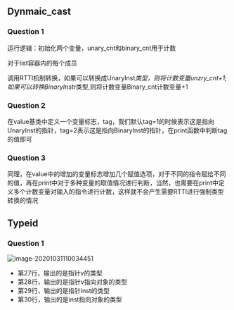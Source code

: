 ## Dynmaic_cast

### Question 1

运行逻辑：初始化两个变量，unary_cnt和binary_cnt用于计数

对于list容器内的每个成员

调用RTTI机制转换，如果可以转换成UnaryInst*类型，则将计数变量unzry_cnt+1;如果可以转换BinaryInstr*类型,则将计数变量Binary_cnt计数变量+1

### Question 2

在value基类中定义一个变量标志，tag，我们默认tag=1的时候表示这是指向UnaryInst的指针，tag=2表示这是指向BinaryInst的指针，在print函数中判断tag的值即可

### Question 3

同理，在value中的增加的变量标志增加几个赋值选项，对于不同的指令赋给不同的值，再在print中对于多种变量的取值情况进行判断，当然，也需要在print中定义多个计数变量对输入的指令进行计数，这样就不会产生需要RTTI进行强制类型转换的情况

## Typeid

### Question 1

![image-20201031110034451](C:\Users\Lenovo\AppData\Roaming\Typora\typora-user-images\image-20201031110034451.png)

* 第27行，输出的是指针v的类型
* 第28行，输出的是指针v指向对象的类型
* 第29行，输出的是指针inst的类型
* 第30行，输出的是inst指向对象的类型
